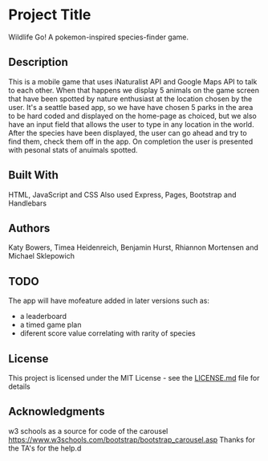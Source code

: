 # Project Title

Wildlife Go! A pokemon-inspired species-finder game.

## Description

This is a mobile game that uses iNaturalist API and Google Maps API to talk to each other. When that happens we display 5 animals on the game screen that have been spotted by nature enthusiast at the location chosen by the user. It's a seattle based app, so we have have chosen 5 parks in the area to be hard coded and displayed on the home-page as choiced, but we also have an input field that allows the user to type in any location in the world. 
After the species have been displayed, the user can go ahead and try to find them, check them off in the app. On completion the user is presented with pesonal stats of anuimals spotted.

## Built With

HTML, JavaScript and CSS
Also used Express, Pages, Bootstrap and Handlebars

## Authors

Katy Bowers, Timea Heidenreich, Benjamin Hurst, Rhiannon Mortensen and Michael Sklepowich

## TODO

The app will have mofeature added in later versions such as:

- a leaderboard
- a timed game plan
- diferent score value correlating with rarity of species

## License

This project is licensed under the MIT License - see the [LICENSE.md](LICENSE.md) file for details

## Acknowledgments

w3 schools as a source for code of the carousel https://www.w3schools.com/bootstrap/bootstrap_carousel.asp
Thanks for the TA's for the help.d
